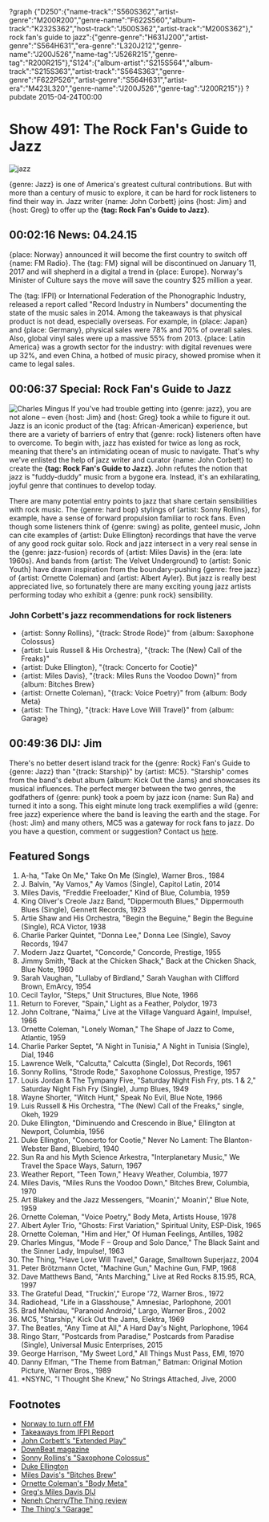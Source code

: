 ?graph {"D250":{"name-track":"S560S362","artist-genre":"M200R200","genre-name":"F622S560","album-track":"K232S362","host-track":"J500S362","artist-track":"M200S362"}," rock fan's guide to jazz":{"genre-genre":"H631J200","artist-genre":"S564H631","era-genre":"L320J212","genre-name":"J200J526","name-tag":"J526R215","genre-tag":"R200R215"},"S124":{"album-artist":"S215S564","album-track":"S215S363","artist-track":"S564S363","genre-genre":"F622P526","artist-genre":"S564H631","artist-era":"M423L320","genre-name":"J200J526","genre-tag":"J200R215"}}
?pubdate 2015-04-24T00:00

# Show 491: The Rock Fan's Guide to Jazz

![jazz](//static.soundopinions.org/images/2015/jazz_web.jpg)

{genre: Jazz} is one of America's greatest cultural contributions. But with more than a century of music to explore, it can be hard for rock listeners to find their way in. Jazz writer {name: John Corbett} joins {host: Jim} and {host: Greg} to offer up the **{tag: Rock Fan's Guide to Jazz}**.


## 00:02:16 News: 04.24.15
{place: Norway} announced it will become the first country to switch off {name: FM Radio}. The {tag: FM} signal will be discontinued on January 11, 2017 and will shepherd in a digital a trend in {place: Europe}. Norway's Minister of Culture says the move will save the country $25 million a year. 

The {tag: IFPI} or International Federation of the Phonographic Industry, released a report called "Record Industry in Numbers" documenting the state of the music sales in 2014. Among the takeaways is that physical product is not dead, especially overseas. For example, in {place: Japan} and {place: Germany}, physical sales were 78% and 70% of overall sales. Also, global vinyl sales were up a massive 55% from 2013. {place: Latin America} was a growth sector for the industry: with digital revenues were up 32%, and even China, a hotbed of music piracy, showed promise when it came to legal sales. 


## 00:06:37 Special: Rock Fan's Guide to Jazz
![Charles Mingus](//static.soundopinions.org/images/2015/Charles-Mingus.jpg)
If you've had trouble getting into {genre: jazz}, you are not alone – even {host: Jim} and {host: Greg} took a while to figure it out. Jazz is an iconic product of the {tag: African-American} experience, but there are a variety of barriers of entry that {genre: rock} listeners often have to overcome. To begin with, jazz has existed for twice as long as rock, meaning that there's an intimidating ocean of music to navigate. That's why we've enlisted the help of jazz writer and curator {name: John Corbett} to create the **{tag: Rock Fan's Guide to Jazz}**. John refutes the notion that jazz is "fuddy-duddy" music from a bygone era. Instead, it's an exhilarating, joyful genre that continues to develop today. 

There are many potential entry points to jazz that share certain sensibilities with rock music. The {genre: hard bop} stylings of {artist: Sonny Rollins}, for example, have a sense of forward propulsion familiar to rock fans. Even though some listeners think of {genre: swing} as polite, genteel music, John can cite examples of {artist: Duke Ellington} recordings that have the verve of any good rock guitar solo. Rock and jazz intersect in a very real sense in the {genre: jazz-fusion} records of {artist: Miles Davis} in the {era: late 1960s}. And bands from {artist: The Velvet Underground} to {artist: Sonic Youth} have drawn inspiration from the boundary-pushing {genre: free jazz} of {artist: Ornette Coleman} and {artist: Albert Ayler}. But jazz is really best appreciated live, so fortunately there are many exciting young jazz artists performing today who exhibit a {genre: punk rock} sensibility.

### John Corbett's jazz recommendations for rock listeners 
- {artist: Sonny Rollins}, "{track: Strode Rode}" from {album: Saxophone Colossus}
- {artist: Luis Russell & His Orchestra}, "{track: The (New) Call of the Freaks}"
- {artist: Duke Ellington}, "{track: Concerto for Cootie}"
- {artist: Miles Davis}, "{track: Miles Runs the Voodoo Down}" from {album: Bitches Brew}
- {artist: Ornette Coleman}, "{track: Voice Poetry}" from {album: Body Meta}
- {artist: The Thing}, "{track: Have Love Will Travel}" from {album: Garage}



## 00:49:36 DIJ: Jim
There's no better desert island track for the {genre: Rock} Fan's Guide to {genre: Jazz} than "{track: Starship}" by {artist: MC5}. "Starship" comes from the band's debut album {album: Kick Out the Jams} and showcases its musical influences. The perfect merger between the two genres, the godfathers of {genre: punk} took a poem by jazz icon {name: Sun Ra} and turned it into a song. This eight minute long track exemplifies a wild {genre: free jazz} experience where the band is leaving the earth and the stage. For {host: Jim} and many others, MC5 was a gateway for rock fans to jazz. Do you have a question, comment or suggestion? Contact us [here](http://soundopinions.org/about).


## Featured Songs
1. A-ha, "Take On Me," Take On Me (Single), Warner Bros., 1984 
1. J. Balvin, "Ay Vamos," Ay Vamos (Single), Capitol Latin, 2014 
1. Miles Davis, "Freddie Freeloader," Kind of Blue, Columbia, 1959 
1. King Oliver's Creole Jazz Band, "Dippermouth Blues," Dippermouth Blues (Single), Gennett Records, 1923 
1. Artie Shaw and His Orchestra, "Begin the Beguine," Begin the Beguine (Single), RCA Victor, 1938 
1. Charlie Parker Quintet, "Donna Lee," Donna Lee (Single), Savoy Records, 1947 
1. Modern Jazz Quartet, "Concorde," Concorde, Prestige, 1955 
1. Jimmy Smith, "Back at the Chicken Shack," Back at the Chicken Shack, Blue Note, 1960 
1. Sarah Vaughan, "Lullaby of Birdland," Sarah Vaughan with Clifford Brown, EmArcy, 1954 
1. Cecil Taylor, "Steps," Unit Structures, Blue Note, 1966
1. Return to Forever, "Spain," Light as a Feather, Polydor, 1973 
1. John Coltrane, "Naima," Live at the Village Vanguard Again!, Impulse!, 1966 
1. Ornette Coleman, "Lonely Woman," The Shape of Jazz to Come, Atlantic, 1959 
1. Charlie Parker Septet, "A Night in Tunisia," A Night in Tunisia (Single), Dial, 1946
1. Lawrence Welk, "Calcutta," Calcutta (Single), Dot Records, 1961
1. Sonny Rollins, "Strode Rode," Saxophone Colossus, Prestige, 1957
1. Louis Jordan & The Tympany Five, "Saturday Night Fish Fry, pts. 1 & 2," Saturday Night Fish Fry (Single), Jump Blues, 1949 
1. Wayne Shorter, "Witch Hunt," Speak No Evil, Blue Note, 1966
1. Luis Russell & His Orchestra, "The (New) Call of the Freaks," single, Okeh, 1929 
1. Duke Ellington, "Diminuendo and Crescendo in Blue," Ellington at Newport, Columbia, 1956 
1. Duke Ellington, "Concerto for Cootie," Never No Lament: The Blanton-Webster Band, Bluebird, 1940 
1. Sun Ra and his Myth Science Arkestra, "Interplanetary Music," We Travel the Space Ways, Saturn, 1967 
1. Weather Report, "Teen Town," Heavy Weather, Columbia, 1977 
1. Miles Davis, "Miles Runs the Voodoo Down," Bitches Brew, Columbia, 1970
1. Art Blakey and the Jazz Messengers, "Moanin'," Moanin'," Blue Note, 1959 
1. Ornette Coleman, "Voice Poetry," Body Meta, Artists House, 1978 
1. Albert Ayler Trio, "Ghosts: First Variation," Spiritual Unity, ESP-Disk, 1965 
1. Ornette Coleman, "Him and Her," Of Human Feelings, Antilles, 1982 
1. Charles Mingus, "Mode F – Group and Solo Dance," The Black Saint and the Sinner Lady, Impulse!, 1963
1. The Thing, "Have Love Will Travel," Garage, Smalltown Superjazz, 2004 
1. Peter Brötzmann Octet, "Machine Gun," Machine Gun, FMP, 1968 
1. Dave Matthews Band, "Ants Marching," Live at Red Rocks 8.15.95, RCA, 1997 
1. The Grateful Dead, "Truckin'," Europe '72, Warner Bros., 1972 
1. Radiohead, "Life in a Glasshouse," Amnesiac, Parlophone, 2001 
1. Brad Mehldau, "Paranoid Android," Largo, Warner Bros., 2002 
1. MC5, "Starship," Kick Out the Jams, Elektra, 1969 
1. The Beatles, "Any Time at All," A Hard Day's Night, Parlophone, 1964 
1. Ringo Starr, "Postcards from Paradise," Postcards from Paradise (Single), Universal Music Enterprises, 2015 
1. George Harrison, "My Sweet Lord," All Things Must Pass, EMI, 1970 
1. Danny Elfman, "The Theme from Batman," Batman: Original Motion Picture, Warner Bros., 1989 
1. *NSYNC, "I Thought She Knew," No Strings Attached, Jive, 2000 


## Footnotes
- [Norway to turn off FM](http://www.hollywoodreporter.com/news/norway-first-country-end-fm-790131)
- [Takeaways from IFPI Report](http://www.billboard.com/articles/business/6538815/seven-takeaways-from-ifpi-recording-industry-in-numbers)
- [John Corbett's "Extended Play"](http://www.corbettvsdempsey.com/1994/07/06/book-corbett-extended-play/)
- [DownBeat magazine](http://www.downbeat.com/)
- [Sonny Rollins's "Saxophone Colossus"](http://sonnyrollins.com/project/saxophone-colossus/)
- [Duke Ellington](http://www.dukeellington.com/)
- [Miles Davis's "Bitches Brew"](http://www.milesdavis.com/us/node/681)
- [Ornette Coleman's "Body Meta"](http://www.vervemusicgroup.com/ornettecoleman/releases/detail?id=10478)
- [Greg's Miles Davis DIJ](/show/388/#milesdavis)
- [Neneh Cherry/The Thing review](/show/345/#thething)
- [The Thing's "Garage"](https://thingjazz.bandcamp.com/album/garage-remixed-and-mastered-for-vinyl)
